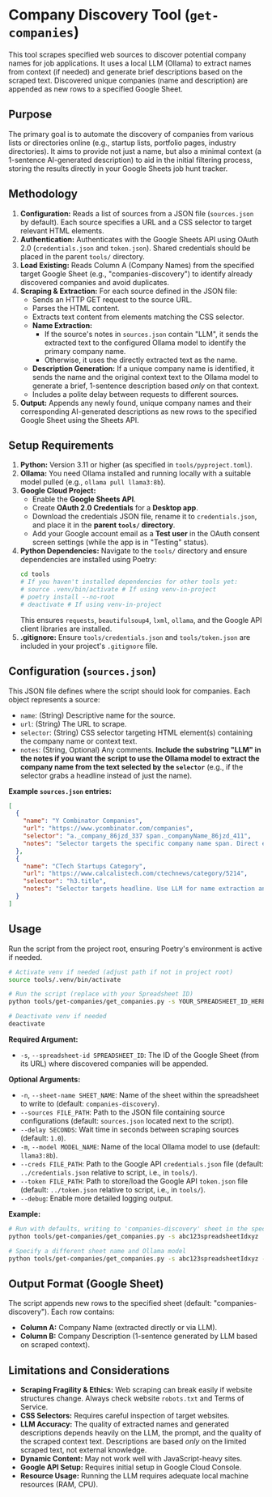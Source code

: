 # Company Discovery Tool (`get-companies`)

This tool scrapes specified web sources to discover potential company names for job applications. It uses a local LLM (Ollama) to extract names from context (if needed) and generate brief descriptions based on the scraped text. Discovered unique companies (name and description) are appended as new rows to a specified Google Sheet.

## Purpose

The primary goal is to automate the discovery of companies from various lists or directories online (e.g., startup lists, portfolio pages, industry directories). It aims to provide not just a name, but also a minimal context (a 1-sentence AI-generated description) to aid in the initial filtering process, storing the results directly in your Google Sheets job hunt tracker.

## Methodology

1.  **Configuration:** Reads a list of sources from a JSON file (`sources.json` by default). Each source specifies a URL and a CSS selector to target relevant HTML elements.
2.  **Authentication:** Authenticates with the Google Sheets API using OAuth 2.0 (`credentials.json` and `token.json`). Shared credentials should be placed in the parent `tools/` directory.
3.  **Load Existing:** Reads Column A (Company Names) from the specified target Google Sheet (e.g., "companies-discovery") to identify already discovered companies and avoid duplicates.
4.  **Scraping & Extraction:** For each source defined in the JSON file:
    *   Sends an HTTP GET request to the source URL.
    *   Parses the HTML content.
    *   Extracts text content from elements matching the CSS selector.
    *   **Name Extraction:**
        *   If the source's notes in `sources.json` contain "LLM", it sends the extracted text to the configured Ollama model to identify the primary company name.
        *   Otherwise, it uses the directly extracted text as the name.
    *   **Description Generation:** If a unique company name is identified, it sends the name and the original context text to the Ollama model to generate a brief, 1-sentence description based *only* on that context.
    *   Includes a polite delay between requests to different sources.
5.  **Output:** Appends any newly found, unique company names and their corresponding AI-generated descriptions as new rows to the specified Google Sheet using the Sheets API.

## Setup Requirements

1.  **Python:** Version 3.11 or higher (as specified in `tools/pyproject.toml`).
2.  **Ollama:** You need Ollama installed and running locally with a suitable model pulled (e.g., `ollama pull llama3:8b`).
3.  **Google Cloud Project:**
    *   Enable the **Google Sheets API**.
    *   Create **OAuth 2.0 Credentials** for a **Desktop app**.
    *   Download the credentials JSON file, rename it to `credentials.json`, and place it in the **parent `tools/` directory**.
    *   Add your Google account email as a **Test user** in the OAuth consent screen settings (while the app is in "Testing" status).
4.  **Python Dependencies:** Navigate to the `tools/` directory and ensure dependencies are installed using Poetry:
    ```bash
    cd tools
    # If you haven't installed dependencies for other tools yet:
    # source .venv/bin/activate # If using venv-in-project
    # poetry install --no-root
    # deactivate # If using venv-in-project
    ```
    This ensures `requests`, `beautifulsoup4`, `lxml`, `ollama`, and the Google API client libraries are installed.
5.  **.gitignore:** Ensure `tools/credentials.json` and `tools/token.json` are included in your project's `.gitignore` file.

## Configuration (`sources.json`)

This JSON file defines where the script should look for companies. Each object represents a source:

*   `name`: (String) Descriptive name for the source.
*   `url`: (String) The URL to scrape.
*   `selector`: (String) CSS selector targeting HTML element(s) containing the company name or context text.
*   `notes`: (String, Optional) Any comments. **Include the substring "LLM" in the notes if you want the script to use the Ollama model to extract the company name from the text selected by the `selector`** (e.g., if the selector grabs a headline instead of just the name).

**Example `sources.json` entries:**

```json
[
  {
    "name": "Y Combinator Companies",
    "url": "https://www.ycombinator.com/companies",
    "selector": "a._company_86jzd_337 span._companyName_86jzd_411",
    "notes": "Selector targets the specific company name span. Direct extraction."
  },
  {
    "name": "CTech Startups Category",
    "url": "https://www.calcalistech.com/ctechnews/category/5214",
    "selector": "h3.title",
    "notes": "Selector targets headline. Use LLM for name extraction and description."
  }
]
```

## Usage

Run the script from the project root, ensuring Poetry's environment is active if needed.

```bash
# Activate venv if needed (adjust path if not in project root)
source tools/.venv/bin/activate

# Run the script (replace with your Spreadsheet ID)
python tools/get-companies/get_companies.py -s YOUR_SPREADSHEET_ID_HERE [options]

# Deactivate venv if needed
deactivate
```

**Required Argument:**

*   `-s`, `--spreadsheet-id SPREADSHEET_ID`: The ID of the Google Sheet (from its URL) where discovered companies will be appended.

**Optional Arguments:**

*   `-n`, `--sheet-name SHEET_NAME`: Name of the sheet within the spreadsheet to write to (default: `companies-discovery`).
*   `--sources FILE_PATH`: Path to the JSON file containing source configurations (default: `sources.json` located next to the script).
*   `--delay SECONDS`: Wait time in seconds between scraping sources (default: `1.0`).
*   `-m`, `--model MODEL_NAME`: Name of the local Ollama model to use (default: `llama3:8b`).
*   `--creds FILE_PATH`: Path to the Google API `credentials.json` file (default: `../credentials.json` relative to script, i.e., in `tools/`).
*   `--token FILE_PATH`: Path to store/load the Google API `token.json` file (default: `../token.json` relative to script, i.e., in `tools/`).
*   `--debug`: Enable more detailed logging output.

**Example:**

```bash
# Run with defaults, writing to 'companies-discovery' sheet in the specified spreadsheet
python tools/get-companies/get_companies.py -s abc123spreadsheetIdxyz

# Specify a different sheet name and Ollama model
python tools/get-companies/get_companies.py -s abc123spreadsheetIdxyz -n MyDiscoveryList -m mistral
```

## Output Format (Google Sheet)

The script appends new rows to the specified sheet (default: "companies-discovery"). Each row contains:

*   **Column A:** Company Name (extracted directly or via LLM).
*   **Column B:** Company Description (1-sentence generated by LLM based on scraped context).

## Limitations and Considerations

*   **Scraping Fragility & Ethics:** Web scraping can break easily if website structures change. Always check website `robots.txt` and Terms of Service.
*   **CSS Selectors:** Requires careful inspection of target websites.
*   **LLM Accuracy:** The quality of extracted names and generated descriptions depends heavily on the LLM, the prompt, and the quality of the scraped context text. Descriptions are based *only* on the limited scraped text, not external knowledge.
*   **Dynamic Content:** May not work well with JavaScript-heavy sites.
*   **Google API Setup:** Requires initial setup in Google Cloud Console.
*   **Resource Usage:** Running the LLM requires adequate local machine resources (RAM, CPU). 
